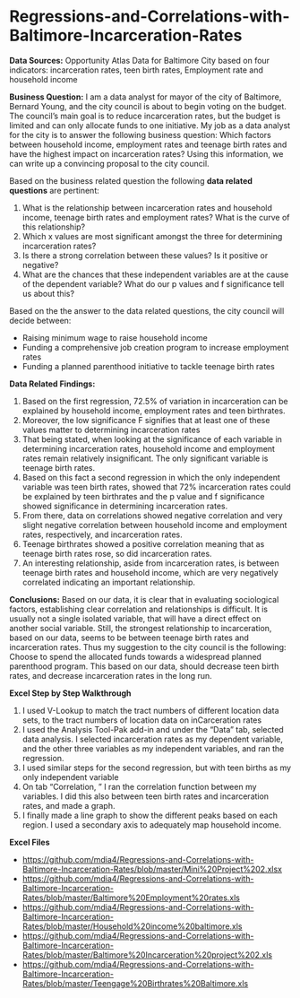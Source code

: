 # Regressions-and-Correlations-with-Baltimore-Incarceration-Rates

**Data Sources:** Opportunity Atlas Data for Baltimore City based on four indicators: incarceration rates, teen birth rates, Employment rate and household income 

**Business Question:** I am a data analyst for mayor of the city of Baltimore, Bernard Young, and the city council is about to begin voting on the budget. The council’s main goal is to reduce incarceration rates, but the budget is limited and can only allocate funds to one initiative. My job as a data analyst for the city is to answer the following business question: Which factors between household income, employment rates and teenage birth rates and have the highest impact on incarceration rates? Using this information, we can write up a convincing proposal to the city council. 

Based on the business related question the following **data related questions** are pertinent:
1. What is the relationship between incarceration rates and household income, teenage birth rates and employment rates? What is the curve of this relationship?
2. Which x values are most significant amongst the three for determining incarceration rates?
3. Is there a strong correlation between these values? Is it positive or negative?
4. What are the chances that these independent variables are at the cause of the dependent variable? What do our p values and f significance tell us about this?

Based on the the answer to the data related questions, the city council will decide between:
- Raising minimum wage to raise household income
- Funding a comprehensive job creation program to increase employment rates
- Funding a planned  parenthood initiative to tackle teenage birth rates

**Data Related Findings:**
1. Based on the first regression, 72.5% of variation in incarceration can be explained by household income, employment rates and teen birthrates. 
2. Moreover, the low significance F signifies that at least one of these values matter to determining incarceration rates
3. That being stated, when looking at the significance of each variable in determining incarceration rates, household income and employment rates remain relatively insignificant. The only significant variable is teenage birth rates.
4. Based on this fact a second regression in which the only independent variable was teen birth rates, showed that 72% incarceration rates could be explained by teen birthrates and the p value and f significance showed significance in determining incarceration rates.
5. From there, data on correlations showed negative correlation and very slight negative correlation between household income and employment rates, respectively, and incarceration rates.
6. Teenage birthrates showed a positive correlation meaning that as teenage birth rates rose, so did incarceration rates.
7. An interesting relationship, aside from incarceration rates, is between teenage birth rates and household income, which are very negatively correlated indicating an important relationship.

**Conclusions:**
Based on our data, it is clear that in evaluating sociological factors, establishing clear correlation and relationships is difficult. It is usually not a single isolated variable, that will have a direct effect on another social variable. Still, the strongest relationship to incarceration, based on our data, seems to be between teenage birth rates and incarceration rates. Thus my suggestion to the city council is the following:
Choose to spend the allocated funds towards a widespread planned parenthood program. This based on our data, should decrease teen birth rates, and decrease incarceration rates in the long run.

**Excel Step by Step Walkthrough**
1. I used V-Lookup to match the tract numbers of different location data sets, to the tract numbers of location data on inCarceration rates
2. I used the Analysis Tool-Pak add-in and under the “Data” tab, selected data analysis. I selected incarceration rates as my dependent variable, and the other three variables as my independent variables, and ran the regression.
3. I used similar steps for the second regression, but with teen births as my only independent variable
4. On tab “Correlation, ” I ran the correlation function between my variables. I did this also between teen birth rates and incarceration rates, and made a graph.
5. I finally made a line graph to show the different peaks based on each region. I used a secondary axis to adequately map household income. 

**Excel Files**
- https://github.com/mdia4/Regressions-and-Correlations-with-Baltimore-Incarceration-Rates/blob/master/Mini%20Project%202.xlsx
- https://github.com/mdia4/Regressions-and-Correlations-with-Baltimore-Incarceration-Rates/blob/master/Baltimore%20Employment%20rates.xls
- https://github.com/mdia4/Regressions-and-Correlations-with-Baltimore-Incarceration-Rates/blob/master/Household%20income%20baltimore.xls
- https://github.com/mdia4/Regressions-and-Correlations-with-Baltimore-Incarceration-Rates/blob/master/Baltimore%20Incarceration%20project%202.xls
- https://github.com/mdia4/Regressions-and-Correlations-with-Baltimore-Incarceration-Rates/blob/master/Teengage%20Birthrates%20Baltimore.xls
